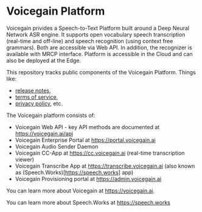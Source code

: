 # Voicegain Platform

Voicegain privides a Speech-to-Text Platform built around a Deep Neural Network ASR engine.
It supports open vocabulary speech transcription (real-time and off-line) and speech recognition (using context free grammars).
Both are accessible via Web API. In addition, the recognizer is available with MRCP interface.
Platform is accessible in the Cloud and can also be deployed at the Edge.

This repository tracks public components of the Voicegain Platform. Things like:
* [release notes](https://github.com/voicegain/platform/blob/master/RELEASE.md),
* [terms of service](https://github.com/voicegain/platform/blob/master/TERMS-OF-SERVICE.md),
* [privacy policy](https://github.com/voicegain/platform/blob/master/PRIVACY.md), etc.

The Voicegain platform consists of:
* Voicegain Web API - key API methods are documented at https://voicegain.ai/api
* Voicegain Enterprise Portal at https://portal.voicegain.ai
* Voicegain Audio Sender Daemon
* Voicegain CC-App at https://cc.voicegain.ai (real-time transcription viewer)
* Voicegain Transcribe App at https://transcribe.voicegain.ai (also known as (Speech.Works)[https://speech.works] app)
* Voicegain Provisioning portal at https://admin.voicegain.ai

You can learn more about Voicegain at https://voicegain.ai.

You can learn more about Speech.Works at https://speech.works


